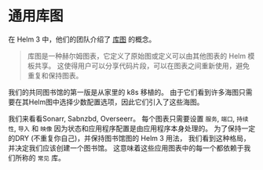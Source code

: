 # 通用库图

在 Helm 3 中，他们的团队介绍了 [库图](https://helm.sh/docs/topics/library_charts/) 的概念。

> 库图是一种赫尔姆图表，它定义了原始图或定义可以由其他图表的 Helm 模板共享。 这使得用户可以分享代码片段，可以在图表之间重新使用，避免重复和保持图表。

我们的共同图书馆的第一版是从家里的 k8s 移植的。 由于它们看到许多海图只需要在其Helm图中选择少数配置选项，因此它们引入了这些海图。

我们来看看Sonarr, Sabnzbd, Overseerr。 每个图表只需要设置 `服务`, `端口`, `持续性`, `导入` 和 `映像` 因为状态和应用程序配置是由应用程序本身处理的。 为了保持一定的DRY (不重复你自己)，并保持图书馆图的 Helm 3 用法， 我们看到这种格局，并决定我们应该创建一个图书馆。 这意味着这些应用图表中的每一个都依赖于我们所称的 `常见` 库。
